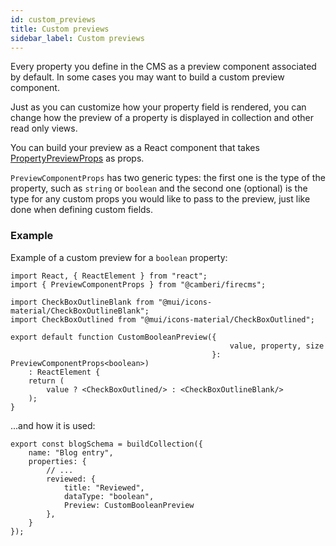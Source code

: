 ```yaml
---
id: custom_previews
title: Custom previews
sidebar_label: Custom previews
---
```


Every property you define in the CMS as a preview component associated by
default. In some cases you may want to build a custom preview component.

Just as you can customize how your property field is rendered, you can change
how the preview of a property is displayed in collection and other read only
views.

You can build your preview as a React component that takes
[PropertyPreviewProps](../api/interfaces/PropertyPreviewProps) as props.

`PreviewComponentProps` has two generic types: the first one is the type of the
property, such as `string` or `boolean` and the second one (optional) is the
type for any custom props you would like to pass to the preview, just like
done when defining custom fields.

### Example
Example of a custom preview for a `boolean` property:

```tsx
import React, { ReactElement } from "react";
import { PreviewComponentProps } from "@camberi/firecms";

import CheckBoxOutlineBlank from "@mui/icons-material/CheckBoxOutlineBlank";
import CheckBoxOutlined from "@mui/icons-material/CheckBoxOutlined";

export default function CustomBooleanPreview({
                                                 value, property, size
                                             }: PreviewComponentProps<boolean>)
    : ReactElement {
    return (
        value ? <CheckBoxOutlined/> : <CheckBoxOutlineBlank/>
    );
}
```

...and how it is used:

```tsx
export const blogSchema = buildCollection({
    name: "Blog entry",
    properties: {
        // ...
        reviewed: {
            title: "Reviewed",
            dataType: "boolean",
            Preview: CustomBooleanPreview
        },
    }
});
```


